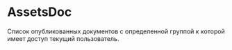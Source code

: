 AssetsDoc
=========
Список опубликованных документов с определенной группой к которой имеет доступ текущий пользователь.